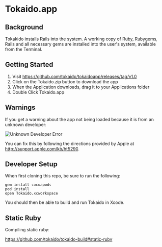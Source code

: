 # Tokaido.app

## Background
Tokakido installs Rails into the system. A working copy of Ruby,
Rubygems, Rails and all necessary gems are installed into the
user's system, available from the Terminal.

## Getting Started
1. Visit https://github.com/tokaido/tokaidoapp/releases/tag/v1.0
2. Click on the Tokaido.zip button to download the app
3. When the Application downloads, drag it to your Applications folder
4. Double Click Tokaido.app

## Warnings

If you get a warning about the app not being loaded because it is from an unknown developer:

![Unknown Developer Error](https://cloud.githubusercontent.com/assets/22501/2796617/7526189c-cc12-11e3-963e-78a89d0cd66b.png)

You can fix this by following the directions provided by Apple at http://support.apple.com/kb/ht5290.

## Developer Setup

When first cloning this repo, be sure to run the following:

    gem install cocoapods
    pod install
    open Tokaido.xcworkspace

You should then be able to build and run Tokaido in Xcode.

## Static Ruby

Compiling static ruby:

https://github.com/tokaido/tokaido-build#static-ruby

